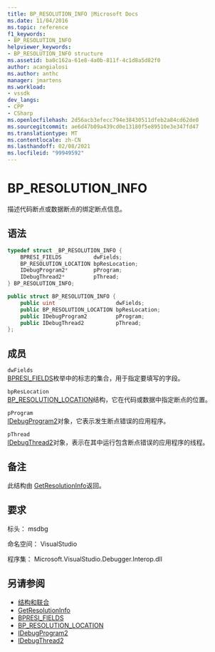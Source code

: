 ```yaml
---
title: BP_RESOLUTION_INFO |Microsoft Docs
ms.date: 11/04/2016
ms.topic: reference
f1_keywords:
- BP_RESOLUTION_INFO
helpviewer_keywords:
- BP_RESOLUTION_INFO structure
ms.assetid: ba0c162a-61e8-4a0b-811f-4c1d8a5d82f0
author: acangialosi
ms.author: anthc
manager: jmartens
ms.workload:
- vssdk
dev_langs:
- CPP
- CSharp
ms.openlocfilehash: 2d56acb3efecc794e38430511dfeb2a84cd62de0
ms.sourcegitcommit: ae6d47b09a439cd0e13180f5e89510e3e347fd47
ms.translationtype: MT
ms.contentlocale: zh-CN
ms.lasthandoff: 02/08/2021
ms.locfileid: "99949592"
---
```

# <a name="bp_resolution_info"></a>BP_RESOLUTION_INFO
描述代码断点或数据断点的绑定断点信息。

## <a name="syntax"></a>语法

```cpp
typedef struct _BP_RESOLUTION_INFO {
    BPRESI_FIELDS          dwFields;
    BP_RESOLUTION_LOCATION bpResLocation;
    IDebugProgram2*        pProgram;
    IDebugThread2*         pThread;
} BP_RESOLUTION_INFO;
```

```csharp
public struct BP_RESOLUTION_INFO {
    public uint                   dwFields;
    public BP_RESOLUTION_LOCATION bpResLocation;
    public IDebugProgram2         pProgram;
    public IDebugThread2          pThread;
};
```

## <a name="members"></a>成员
`dwFields`\
[BPRESI_FIELDS](../../../extensibility/debugger/reference/bpresi-fields.md)枚举中的标志的集合，用于指定要填写的字段。

`bpResLocation`\
[BP_RESOLUTION_LOCATION](../../../extensibility/debugger/reference/bp-resolution-location.md)结构，它在代码或数据中指定断点的位置。

`pProgram`\
[IDebugProgram2](../../../extensibility/debugger/reference/idebugprogram2.md)对象，它表示发生断点错误的应用程序。

`pThread`\
[IDebugThread2](../../../extensibility/debugger/reference/idebugthread2.md)对象，表示在其中运行包含断点错误的应用程序的线程。

## <a name="remarks"></a>备注
此结构由 [GetResolutionInfo](../../../extensibility/debugger/reference/idebugbreakpointresolution2-getresolutioninfo.md)返回。

## <a name="requirements"></a>要求
标头： msdbg

命名空间： VisualStudio

程序集： Microsoft.VisualStudio.Debugger.Interop.dll

## <a name="see-also"></a>另请参阅
- [结构和联合](../../../extensibility/debugger/reference/structures-and-unions.md)
- [GetResolutionInfo](../../../extensibility/debugger/reference/idebugbreakpointresolution2-getresolutioninfo.md)
- [BPRESI_FIELDS](../../../extensibility/debugger/reference/bpresi-fields.md)
- [BP_RESOLUTION_LOCATION](../../../extensibility/debugger/reference/bp-resolution-location.md)
- [IDebugProgram2](../../../extensibility/debugger/reference/idebugprogram2.md)
- [IDebugThread2](../../../extensibility/debugger/reference/idebugthread2.md)
